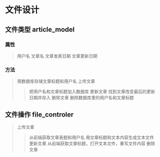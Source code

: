 # 文件设计
## 文件类型 article_model
### 属性
>  用户名
>  文章名
>  文章发表日期
>  文章更新日期
### 方法
>  用数据库存储文章标题和用户名
>  上传文章
>> 把用户名和文章标题加入数据库 
>  更新文章
>> 找到文章改变最后的更新日期并存入
>  删除文章
>> 删除数据库里的用户名和文章标题
## 文件操作 file_controler
>  上传文章
>> 从前端获取文章表题和用户名
>> 用文章标题和文本内容生成文本文件
>> 更新文章
>> 从前端获取文章标题，打开文本文件，重写文件内容
>  删除文章

